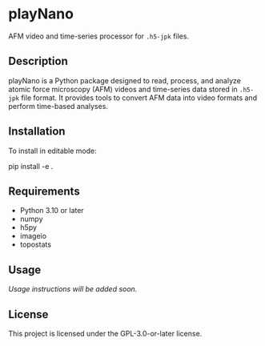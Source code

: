 # playNano

AFM video and time-series processor for `.h5-jpk` files.

## Description

playNano is a Python package designed to read, process, and analyze atomic force microscopy (AFM) videos and time-series data stored in `.h5-jpk` file format. It provides tools to convert AFM data into video formats and perform time-based analyses.

## Installation

To install in editable mode:

pip install -e .

## Requirements

- Python 3.10 or later  
- numpy  
- h5py  
- imageio  
- topostats

## Usage

*Usage instructions will be added soon.*

## License

This project is licensed under the GPL-3.0-or-later license.
